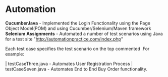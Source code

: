 # Automation

<b>CucumberJava</b> - Implemented the Login Functionality using the Page Object Model(POM) and using Cucumber/Selenium/Maven framework
<b>Selenium Assignments</b> - Automated a number of test scenarios using Java for a test site "http://automationpractice.com/index.php"

Each test case specifies the test scenario on the top commented .For example:

| testCaseThree.java - Automates User Registration Process | testCaseSeven.java - Automates End to End Buy Order functionality.

